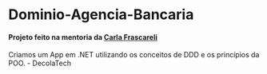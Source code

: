 # Dominio-Agencia-Bancaria

#### Projeto feito na mentoria da <a href="https://github.com/carlafrascareli1">Carla Frascareli</a>

Criamos um App em .NET utilizando os conceitos de DDD e os princípios da POO. - DecolaTech

